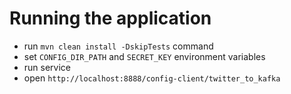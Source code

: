 # Running the application
- run `mvn clean install -DskipTests` command
- set `CONFIG_DIR_PATH` and `SECRET_KEY` environment variables
- run service
- open `http://localhost:8888/config-client/twitter_to_kafka`

